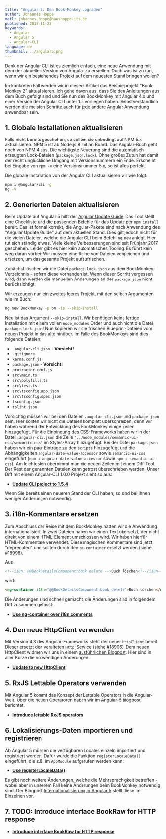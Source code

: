```yaml
---
title: "Angular 5: Den Book-Monkey upgraden"
author: Johannes Hoppe
mail: johannes.hoppe@haushoppe-its.de
published: 2017-11-23
keywords:
  - Angular
  - Angular 5
  - Angular-CLI
language: de
thumbnail: ../angular5.png
---
```


Dank der Angular CLI ist es ziemlich einfach, eine neue Anwendung mit dem der aktuellen Version von Angular zu erstellen. Doch was ist zu tun, wenn wir ein bestehendes Projekt auf dem neuesten Stand bringen wollen?

Im konkreten Fall werden wir in diesem Artikel das Beispielprojekt "Book Monkey 2" aktualisieren.
Ich gehe davon aus, dass Sie den Anleitungen aus dem Buch gefolgt sind und Sie nun den BookMonkey mit Angular 4.x und einer Version der Angular CLI unter 1.5 vorliegen haben. Selbstverständlich werden die meisten Schritte auch für jede andere Angular-Anwendung anwendbar sein. 


## 1. Globale Installationen aktualisieren

Falls nicht bereits geschehen, so sollten sie unbedingt auf NPM 5.x aktualisieren. NPM 5 ist ab Node.js 8 mit an Board. Das Angular-Buch geht noch von NPM 4 aus. Die wichtigste Neuerung sind die automatisch erzeugten Lock-Dateien (`package.json.lock`). Ohne großes Zutun hat damit der recht unglückliche Umgang mit Versionsnummern ein Ende. Erscheint bei Eingabe von `npm -v` eine Versionsnummer 5.x, so ist alles perfekt.  

Die globale Installation von der Angular CLI aktualisieren wir wie folgt:

```bash
npm i @angular/cli -g
ng -v
```


## 2. Generierten Dateien aktualisieren

Beim Update auf Angular 5 hilft der [Angular Update Guide](https://angular-update-guide.firebaseapp.com/).
Das Tool stellt eine Checkliste und die passenden Befehle für das Update per `npm install` bereit.
Das ist formal korrekt, die Angular-Pakete sind nach Anwendung des "Angular Update Guide" auf dem aktuellen Stand. Dies gilt jedoch nicht für die vielen Dateien, welche die Angular CLI beim Befehl `ng new` anlegt. Hier tut sich ständig etwas. Viele kleine Verbesserungen sind seit Frühjahr 2017 geschehen.
Leider gibt es hier kein automatisches Tooling. Es führt kein weg daran vorbei: Wir müssen eine Reihe von Dateien vergleichen und ersetzen, um das gesamte Projekt aufzufrischen.

Zunächst löschen wir die Datei `package.lock.json` aus dem BookMonkey-Verzeichnis - sofern diese vorhanden ist. Wenn dieser Schritt vergessen wird, dann werden die manuellen Änderungen an der `package.json` nicht berücksichtigt.

Wir erzeugen nun ein zweites leeres Projekt, mit den selben Argumenten wie im Buch:

```bash
ng new BookMonkey -p bm -is --skip-install
``` 

Neu ist das Argument `--skip-install`. Wir benötigen keine fertige Installation mit einem vollen `node_modules` Order und auch nicht die Datei `package.lock.json`! Nun kopieren wir die frischen Blueprint-Dateien vom neuen Projekt in das alte hinüber. Im Falle des BookMonkeys sind dies folgende Dateien:

* `.angular-cli.json` - __Vorsicht!__
* `.gitignore`
* `karma.conf.js`
* `package.json` - __Vorsicht!__
* `protractor.conf.js`
* `src\main.ts`
* `src\polyfills.ts`
* `src\test.ts`
* `src\tsconfig.app.json`
* `src\tsconfig.spec.json`
* `tsconfig.json`
* `tslint.json`

Vorsichtig müssen wir bei den Dateien `.angular-cli.json` und `package.json` sein.
Hier sollten wir nicht die Dateien komplett überschreiben, denn wir haben während der Entwicklung des BookMonkey einige Zeilen hinzugefügt. Für die Einbindung des CSS-Frameworks haben wir in der Datei `.angular-cli.json` die Zeile `"../node_modules/semantic-ui-css/semantic.css"` im Styles-Array hinzugefügt. Bei der Datei `package.json` haben wir ein paar Einträge zu den `scripts` hinzugefügt und die Abhängigkeiten `angular-date-value-accessor` sowie `semantic-ui-css` eingeführt (`npm i angular-date-value-accessor` sowie `npm i semantic-ui-css`). Am leichtesten übernimmt man die neuen Zeilen mit einem Diff-Tool. Der Rest der genannten Dateien kann getrost überschrieben werden. Unser Diff mit einem Angular-CLI 1.0.0 Projekt sieht so aus:

* __[Update CLI project to 1.5.4](https://github.com/book-monkey2-build/iteration-7-i18n/commit/3c607f0bef8b6577029cf15dcec8fe9c6ff05874)__

Wenn Sie bereits einen neueren Stand der CLI haben, so sind bei Ihnen weniger Änderungen notwendig.


## 3. i18n-Kommentare ersetzen

Zum Abschluss der Reise mit dem BookMonkey hatten wir die Anwendung internationalisiert.
In zwei Dateien haben wir einen Text übersetzt, der nicht direkt von einem HTML-Element umschlossen wird. Wir haben hierfür HTML-Kommentare verwendet. Diese magischen Kommentare sind jetzt "deprecated" und sollten durch den `ng-container` ersetzt werden (siehe [#18998](https://github.com/angular/angular/pull/18998)).

Aus
```html
<!--i18n: @@BookDetailsComponent:book delete -->Buch löschen<!--/i18n-->
```

wird:
```html
<ng-container i18n="@@BookDetailsComponent:book delete">Buch löschen</ng-container>
```

Die Änderungen sind schnell gemacht, die Änderungen sind in folgendem Diff zusammen gefasst:

* __[Use ng-container over i18n comments](https://github.com/book-monkey2-build/iteration-7-i18n/commit/6e54598b2e05aff8e804e2bce7e47577a7c3b216)__


## 4. Den neue HttpClient verwenden

Mit Version 4.3 des Angular-Frameworks steht der neuer `HttpClient` bereit. Dieser ersetzt den veralteten `Http`-Service (siehe [#18906](https://github.com/angular/angular/pull/18906)). Dem neuen HttpClient widmen wir uns in einem [ausführlichen Blogpost](/blog/2017-11-httpclient). Hier sind in aller Kürze die notwendigen Änderungen:

* __[Update to new HttpClient](https://github.com/book-monkey2-build/iteration-7-i18n/commit/efd88396773ba0c5b52494e0f1aef958f7cc3c3e)__


## 5. RxJS Lettable Operators verwenden

Mit Angular 5 kommt das Konzept der Lettable Operators in die Angular-Welt.
Über die neuen Operatoren haben wir im [Angular-5 Blogpost](/2017-11-angular5#rxjs-lettable-operators) berichtet.

* __[Introduce lettable RxJS operators](https://github.com/book-monkey2-build/iteration-7-i18n/commit/043a3d0bb509aea3b6d714fdda75f55d7283c842)__


## 6. Lokalisierungs-Daten importieren und registrieren

Ab Angular 5 müssen die verfügbaren Locales einzeln importiert und registriert werden.
Dafür wurde die Funktion `registerLocaleData()` eingeführt, die z.B. im `AppModule` aufgerufen werden kann:

* __[Use registerLocaleData()](https://github.com/book-monkey2-build/iteration-7-i18n/commit/0e924f6ab5e540db4ce4c98f2b95c44f42a5b775)__

Es gibt noch weitere Änderungen, welche die Mehrsprachigkeit betreffen - wobei aber in unserem Fall keine Änderungen beim BookMonkey notwendig sind.
Der Blogpost [Internationalisierung in Angular 5](/blog/2017-11-ng5-locales) stellt diese im Einzelnen vor.


## 7. TODO: Introduce interface BookRaw for HTTP response

* __[Introduce interface BookRaw for HTTP response](https://github.com/book-monkey2-build/iteration-7-i18n/commit/f2d380af5171f079d37036370d03d6538e2f18f8)__

